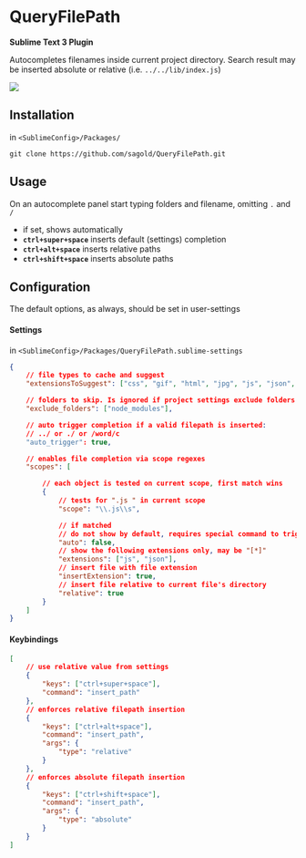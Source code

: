 # QueryFilePath

__Sublime Text 3 Plugin__

Autocompletes filenames inside current project directory. Search result may be inserted absolute or relative (i.e. `../../lib/index.js`)

<img src="https://raw.githubusercontent.com/sagold/QueryFilePath/master/QueryFilePathDemo.gif" />

## Installation

in `<SublimeConfig>/Packages/`

`git clone https://github.com/sagold/QueryFilePath.git`


## Usage

On an autocomplete panel start typing folders and filename, omitting `.` and `/`

- if set, shows automatically
- __`ctrl+super+space`__ inserts default (settings) completion
- __`ctrl+alt+space`__ inserts relative paths
- __`ctrl+shift+space`__ inserts absolute paths

## Configuration

The default options, as always, should be set in user-settings

#### Settings

in `<SublimeConfig>/Packages/QueryFilePath.sublime-settings`

```json
{
	// file types to cache and suggest
	"extensionsToSuggest": ["css", "gif", "html", "jpg", "js", "json", "md", "png"],

	// folders to skip. Is ignored if project settings exclude folders
	"exclude_folders": ["node_modules"],

	// auto trigger completion if a valid filepath is inserted:
	// ../ or ./ or /word/c
	"auto_trigger": true,

	// enables file completion via scope regexes
	"scopes": [

		// each object is tested on current scope, first match wins
		{
			// tests for ".js " in current scope
			"scope": "\\.js\\s",

			// if matched
			// do not show by default, requires special command to trigger
			"auto": false,
			// show the following extensions only, may be "[*]"
			"extensions": ["js", "json"],
			// insert file with file extension
			"insertExtension": true,
			// insert file relative to current file's directory
			"relative": true
		}
	]
}
```

#### Keybindings

```json
[
	// use relative value from settings
    {
        "keys": ["ctrl+super+space"],
        "command": "insert_path"
    },
    // enforces relative filepath insertion
    {
        "keys": ["ctrl+alt+space"],
        "command": "insert_path",
        "args": {
            "type": "relative"
        }
    },
    // enforces absolute filepath insertion
    {
        "keys": ["ctrl+shift+space"],
        "command": "insert_path",
        "args": {
            "type": "absolute"
        }
    }
]
```


